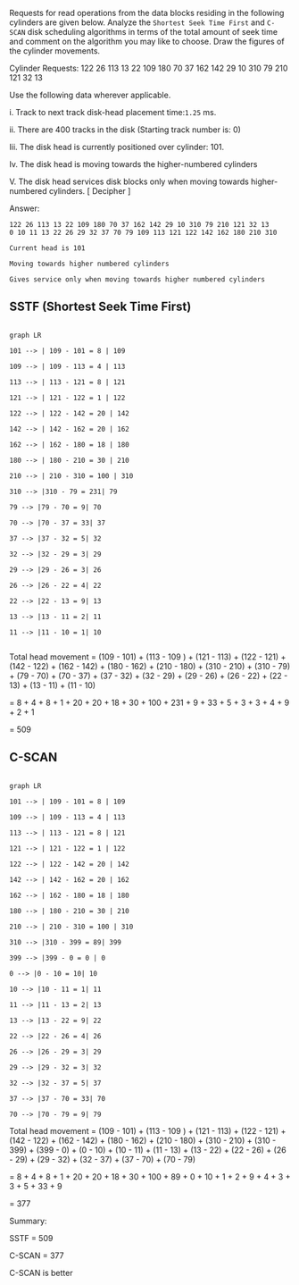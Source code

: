 Requests for read operations from the data blocks residing in the following cylinders are given below. Analyze the `Shortest Seek Time First` and `C-SCAN` disk scheduling algorithms in terms of the total amount of seek time and comment on the algorithm you may like to choose. Draw the figures of the cylinder movements.

Cylinder Requests: 122 26 113 13 22 109 180 70 37 162 142 29 10 310 79 210 121 32 13

Use the following data wherever applicable.

i.	Track to next track disk-head placement time:`1.25` ms.

ii.	There are 400 tracks in the disk (Starting track number is: 0) 

Iii.	The disk head is currently positioned over cylinder: 101.

Iv.	The disk head is moving towards the higher-numbered cylinders

V. 	The disk head services disk blocks only when moving towards higher-numbered cylinders.  [ Decipher ]

Answer:

```
122 26 113 13 22 109 180 70 37 162 142 29 10 310 79 210 121 32 13
0 10 11 13 22 26 29 32 37 70 79 109 113 121 122 142 162 180 210 310

Current head is 101

Moving towards higher numbered cylinders

Gives service only when moving towards higher numbered cylinders
```
## SSTF (Shortest Seek Time First)

```mermaid

graph LR

101 --> | 109 - 101 = 8 | 109

109 --> | 109 - 113 = 4 | 113

113 --> | 113 - 121 = 8 | 121

121 --> | 121 - 122 = 1 | 122

122 --> | 122 - 142 = 20 | 142

142 --> | 142 - 162 = 20 | 162

162 --> | 162 - 180 = 18 | 180

180 --> | 180 - 210 = 30 | 210

210 --> | 210 - 310 = 100 | 310

310 --> |310 - 79 = 231| 79

79 --> |79 - 70 = 9| 70

70 --> |70 - 37 = 33| 37

37 --> |37 - 32 = 5| 32

32 --> |32 - 29 = 3| 29

29 --> |29 - 26 = 3| 26

26 --> |26 - 22 = 4| 22

22 --> |22 - 13 = 9| 13

13 --> |13 - 11 = 2| 11

11 --> |11 - 10 = 1| 10


```

Total head movement = (109 - 101) + (113 - 109 ) + (121 - 113) + (122 - 121) + (142 - 122) + (162 - 142) + (180 - 162) + (210 - 180) + (310 - 210) + (310 - 79) + (79 - 70) + (70 - 37) + (37 - 32) + (32 - 29) + (29 - 26) + (26 - 22) + (22 - 13) + (13 - 11) + (11 - 10) 

= 8 + 4 + 8 + 1 + 20 + 20 + 18 + 30 + 100 + 231 + 9 + 33 + 5 + 3 + 3 + 4 + 9 + 2 + 1

= 509

## C-SCAN

```mermaid

graph LR

101 --> | 109 - 101 = 8 | 109

109 --> | 109 - 113 = 4 | 113

113 --> | 113 - 121 = 8 | 121

121 --> | 121 - 122 = 1 | 122

122 --> | 122 - 142 = 20 | 142

142 --> | 142 - 162 = 20 | 162

162 --> | 162 - 180 = 18 | 180

180 --> | 180 - 210 = 30 | 210

210 --> | 210 - 310 = 100 | 310

310 --> |310 - 399 = 89| 399

399 --> |399 - 0 = 0 | 0

0 --> |0 - 10 = 10| 10

10 --> |10 - 11 = 1| 11

11 --> |11 - 13 = 2| 13

13 --> |13 - 22 = 9| 22

22 --> |22 - 26 = 4| 26

26 --> |26 - 29 = 3| 29

29 --> |29 - 32 = 3| 32

32 --> |32 - 37 = 5| 37

37 --> |37 - 70 = 33| 70

70 --> |70 - 79 = 9| 79
```

Total head movement = (109 - 101) + (113 - 109 ) + (121 - 113) + (122 - 121) + (142 - 122) + (162 - 142) + (180 - 162) + (210 - 180) + (310 - 210) + (310 - 399) + (399 - 0) + (0 - 10) + (10 - 11) + (11 - 13) + (13 - 22) + (22 - 26) + (26 - 29) + (29 - 32) + (32 - 37) + (37 - 70) + (70 - 79)

= 8 + 4 + 8 + 1 + 20 + 20 + 18 + 30 + 100 + 89 + 0 + 10 + 1 + 2 + 9 + 4 + 3 + 3 + 5 + 33 + 9

= 377

Summary:

SSTF = 509

C-SCAN = 377

C-SCAN is better


